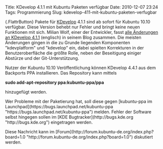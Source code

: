 Title: KDevelop 4.1.1 mit Kubuntu Paketen verfügbar
Date: 2010-12-07 23:24
Tags: Programmierung
Slug: kdevelop-411-mit-kubuntu-paketen-verfugbar

[](http://www.kubuntu-de.org/nachrichten/software/programmierung/2045-kdevelop-4-1-1-mit-kubuntu-paketen-verfuegbar){.FlattrButton}
Pakete für [KDevelop](http://www.kdevelop.org "http://www.kdevelop.org")
4.1.1 sind ab sofort für Kubuntu 10.10 verfügbar. Diese Version behebt
nur Fehler und bringt keine neuen Funktionen mit sich. Milian Wolf,
einer der Entwickler, fasst [alle Änderungen an KDevelop
4.1.1](http://milianw.de/blog/kdevelop-411-released "http://milianw.de/blog/kdevelop-411-released")
(englisch) in seinem Blog zusammen. Die meisten Änderungen gingen in die
zu Grunde liegenden Komponenten "kdevplatform" und "kdevelop" ein, dabei
spielten Korrekturen in der Benutzeroberfläche die größte Rolle, neben
der Beseitigung einiger Abstürze und der Git-Unterstützung.

</p>
Nutzer der Kubuntu 10.10 Veröffentlichung können KDevelop 4.4.1 aus dem
Backports PPA installieren. Das Repository kann mittels

</p>
<!--break--><!--break-->

**sudo add-apt-repository ppa:kubuntu-ppa/ppa**

</p>
hinzugefügt werden.

</p>
Wer Probleme mit der Paketierung hat, soll diese gegen [kubuntu-ppa im
Launchpad](https://bugs.launchpad.net/kubuntu-ppa "https://bugs.launchpad.net/kubuntu-ppa")
melden. Fehler der Software selbst hingegen sollen im [KDE
Bugtracker](http://bugs.kde.org "http://bugs.kde.org") eingetragen
werden.

</p>
Diese Nachricht kann im
[Forum](http://forum.kubuntu-de.org/index.php?board=1.0 "http://forum.kubuntu-de.org/index.php?board=1.0")
diskutiert werden.

</p>

